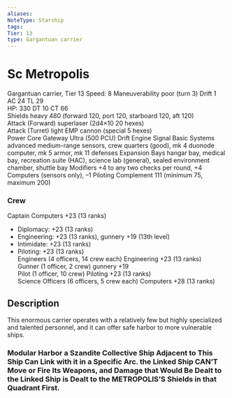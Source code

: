 ```yaml
---
aliases: 
NoteType: Starship
tags: 
Tier: 13
type: Gargantuan carrier
---
```


# Sc Metropolis

Gargantuan carrier, Tier 13
Speed: 8
Maneuverability poor (turn 3)
Drift 1  
AC 24
TL 29  
HP: 330
DT 10
CT 66  
Shields heavy 480 (forward 120, port 120, starboard 120, aft 120)  
Attack (Forward) superlaser (2d4×10
20 hexes)  
Attack (Turret) light EMP cannon (special
5 hexes)  
Power Core Gateway Ultra (500 PCU)
Drift Engine Signal Basic
Systems advanced medium-range sensors, crew quarters (good), mk 4 duonode computer, mk 5 armor, mk 11 defenses
Expansion Bays hangar bay, medical bay, recreation suite (HAC), science lab (general), sealed environment chamber, shuttle bay
Modifiers +4 to any two checks per round, +4 Computers (sensors only), –1 Piloting
Complement 111 (minimum 75, maximum 200)

### Crew

Captain Computers +23 (13 ranks)
  - Diplomacy: +23 (13 ranks)
  - Engineering: +23 (13 ranks), gunnery +19 (13th level)
  - Intimidate: +23 (13 ranks)
  - Piloting: +23 (13 ranks)  
Engineers (4 officers, 14 crew each) Engineering +23 (13 ranks)  
Gunner (1 officer, 2 crew) gunnery +19  
Pilot (1 officer, 10 crew) Piloting +23 (13 ranks)  
Science Officers (6 officers, 5 crew each) Computers +28 (13 ranks)

## Description

This enormous carrier operates with a relatively few but highly specialized and talented personnel, and it can offer safe harbor to more vulnerable ships.

### Modular Harbor a Szandite Collective Ship Adjacent to This Ship Can Link with it in a Specific Arc. the Linked Ship CAN’T Move or Fire Its Weapons, and Damage that Would Be Dealt to the Linked Ship is Dealt to the METROPOLIS’S Shields in that Quadrant First.